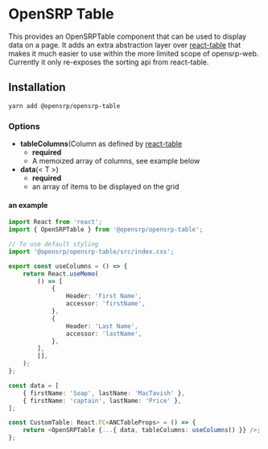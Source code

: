 # OpenSRP Table

This provides an OpenSRPTable component that can be used to display data on a page.
It adds an extra abstraction layer over [react-table](https://github.com/tannerlinsley/react-table#readme) that makes it much easier to use within the more limited scope of opensrp-web. Currently it only re-exposes the sorting api from react-table.

## Installation

```node
yarn add @opensrp/opensrp-table
```

### Options

-   **tableColumns**(Column as defined by [react-table](https://github.com/tannerlinsley/react-table#readme)
    -   **required**
    -   A memoized array of columns, see example below
-   **data**(< T >)
    -   **required**
    -   an array of items to be displayed on the grid

#### an example

```typescript
import React from 'react';
import { OpenSRPTable } from '@opensrp/opensrp-table';

// To use default styling
import '@opensrp/opensrp-table/src/index.css';

export const useColumns = () => {
    return React.useMemo(
        () => [
            {
                Header: 'First Name',
                accessor: 'firstName',
            },
            {
                Header: 'Last Name',
                accessor: 'lastName',
            },
        ],
        [],
    );
};

const data = [
    { firstName: 'Soap', lastName: 'MacTavish' },
    { firstName: 'captain', lastName: 'Price' },
];

const CustomTable: React.FC<ANCTableProps> = () => {
    return <OpenSRPTable {...{ data, tableColumns: useColumns() }} />;
};
```
